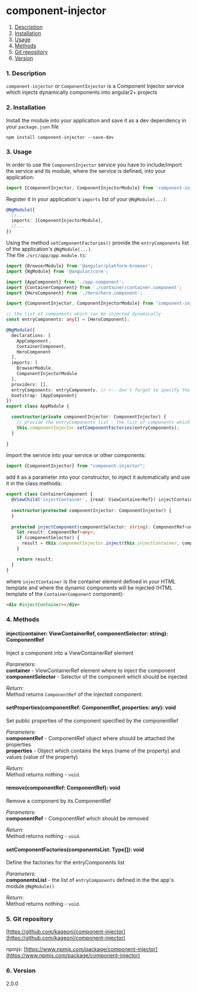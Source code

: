 component-injector
=====
1. [Description](#description)
2. [Installation](#installation)
3. [Usage](#usage)
4. [Methods](#methods)
5. [Git repository](#git)
6. [Version](#version)

### <a name="description"></a>1. Description
`component-injector` or `ComponentInjector` is a Component Injector service which injects dynamically components into angular2+ projects
  
### <a name="installation"></a>2. Installation
Install the module into your application and save it as a dev 
dependency in your `package.json` file  
```
npm install component-injector --save-dev
```

### <a name="usage"></a>3. Usage
In order to use the `ComponentInjector` service you have to include/import 
the service and its module, where the service is defined, into your application:

```typescript
import {ComponentInjector, ComponentInjectorModule} from 'component-injector';
```

Register it in your application's `imports` list of your `@NgModule(...)`:
```typescript
@NgModule({
  //...
  imports: [ComponentInjectorModule],
  //...
})
```

Using the method `setComponentFactories()` provide the `entryComponents` list of the application's `@NgModule(...)`.  
The file .`/src/app/app.module.ts`:
```typescript
import {BrowserModule} from '@angular/platform-browser';
import {NgModule} from '@angular/core';

import {AppComponent} from './app.component';
import {ContainerComponent} from './container/container.component';
import {HeroComponent} from './hero/hero.component';

import {ComponentInjector, ComponentInjectorModule} from 'component-injector';

// the list of components which can be injected dynamically
const entryComponents: any[] = [HeroComponent];

@NgModule({
  declarations: [
    AppComponent,
    ContainerComponent,
    HeroComponent
  ],
  imports: [
    BrowserModule,
    ComponentInjectorModule
  ],
  providers: [],
  entryComponents: entryComponents, // <-- don't forget to specify the list in here as well !!!
  bootstrap: [AppComponent]
})
export class AppModule {

  constructor(private componentInjector: ComponentInjector) {
    // provide the entryComponents list - the list of components which can be injected dynamically
    this.componentInjector.setComponentFactories(entryComponents);
  }
  
}
```

Import the service into your service or other components:
```typescript
import {ComponentInjector} from "component-injector";
```

add it as a parameter into your constructor, to inject it automatically 
and use it in the class methods:
```typescript
export class ContainerComponent {
  @ViewChild('injectContainer', {read: ViewContainerRef}) injectContainer: ViewContainerRef;
  
  constructor(protected componentInjector: ComponentInjector) {
  }
  
  protected injectComponent(componentSelector: string): ComponentRef<any> {
    let result: ComponentRef<any>;
    if (componentSelector) {
      result = this.componentInjector.inject(this.injectContainer, componentSelector);
    }

    return result;
  }
}
```
where `injectContainer` is the container element defined in your HTML template 
and where the dynamic components will be injected (HTML template of the `ContainerComponent` component):
```html
<div #injectContainer></div>
```
  
  
### <a name="methods"></a>4. Methods
  
#### inject(container: ViewContainerRef, componentSelector: string): ComponentRef<any>
Inject a component into a ViewContainerRef element  
  
*Parameters:*  
**container** - ViewContainerRef element where to inject the component  
**componentSelector** - Selector of the component which should be injected  
  
*Return:*  
Method returns `ComponentRef` of the injected component.  
  
  
#### setProperties(componentRef: ComponentRef<any>, properties: any): void  
Set public properties of the component specified by the componentRef  
  
*Parameters:*  
**componentRef** - ComponentRef object where should be attached the properties  
**properties** - Object which contains the keys (name of the property) and 
values (value of the property)  
  
*Return:*  
Method returns nothing - `void`.  
  
  
#### remove(componentRef: ComponentRef<any>): void  
Remove a component by its ComponentRef  
  
*Parameters:*  
**componentRef** - ComponentRef which should be removed  
  
*Return:*  
Method returns nothing - `void`.  

#### setComponentFactories(componentsList: Type<Component>[]): void  
Define the factories for the entryComponents list 
  
*Parameters:*  
**componentsList** - the list of `entryComponents` defined in the 
the app's module `@NgModule()`
  
*Return:*  
Method returns nothing - `void`. 
  
  
### <a name="git"></a>5. Git repository
[https://github.com/kageoni/component-injector](https://github.com/kageoni/component-injector)  
  
npmjs: [https://www.npmjs.com/package/component-injector](https://www.npmjs.com/package/component-injector)

### <a name="version"></a>6. Version
2.0.0

